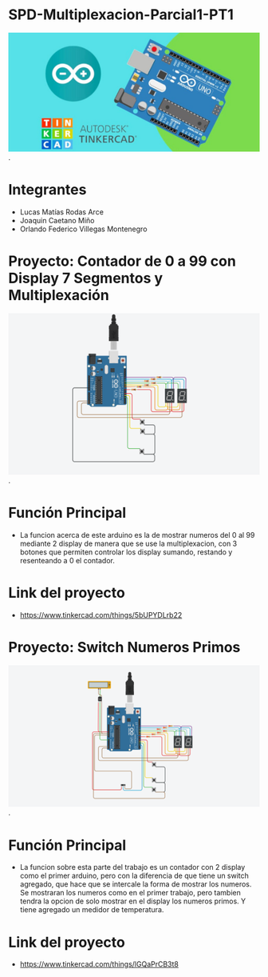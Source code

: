 # SPD-Multiplexacion-Parcial1-PT1
![image](https://github.com/fedeveemo/SPD-Multiplexacion-Parcial1/blob/main/Imagenes/Arduino.jpg?raw=true).

# Integrantes
- Lucas Matías Rodas Arce
- Joaquin Caetano Miño
- Orlando Federico Villegas Montenegro
# Proyecto: Contador de 0 a 99 con Display 7 Segmentos y Multiplexación
![image](https://github.com/fedeveemo/SPD-Multiplexacion-Parcial1/blob/main/Imagenes/Multiplexacion.png?raw=true).

# Función Principal
- La funcion acerca de este arduino es la de mostrar numeros del 0 al 99 mediante 2 display de manera que se use la multiplexacion, con 3 botones que permiten controlar los display sumando, restando y resenteando a 0 el contador.

# Link del proyecto 
- https://www.tinkercad.com/things/5bUPYDLrb22

# Proyecto: Switch Numeros Primos
![image](https://github.com/fedeveemo/SPD-Multiplexacion-Parcial1/blob/main/Imagenes/Numeros%20Primos.png?raw=true).

# Función Principal
- La funcion sobre esta parte del trabajo es un contador con 2 display como el primer arduino, pero con la diferencia de que tiene un switch agregado, que hace que se intercale la forma de mostrar los numeros. Se mostraran los numeros como en el primer trabajo, pero tambien tendra la opcion de solo mostrar en el display los numeros primos. Y tiene agregado un medidor de temperatura.

# Link del proyecto 
- https://www.tinkercad.com/things/lGQaPrCB3t8
